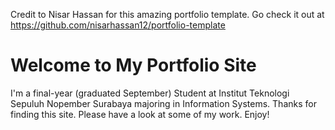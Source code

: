 Credit to Nisar Hassan for this amazing portfolio template. Go check it out at https://github.com/nisarhassan12/portfolio-template

# Welcome to My Portfolio Site

I'm a final-year (graduated September) Student at Institut Teknologi Sepuluh Nopember Surabaya majoring in Information Systems. Thanks for finding this site. Please have a look at some of my work. Enjoy!
